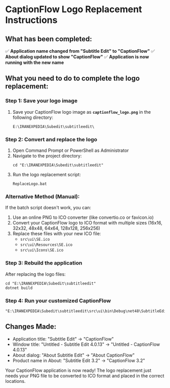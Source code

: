 # CaptionFlow Logo Replacement Instructions

## What has been completed:
✅ **Application name changed from "Subtitle Edit" to "CaptionFlow"**
✅ **About dialog updated to show "CaptionFlow"**
✅ **Application is now running with the new name**

## What you need to do to complete the logo replacement:

### Step 1: Save your logo image
1. Save your CaptionFlow logo image as **`captionflow_logo.png`** in the following directory:
   ```
   E:\IRANEXPEDIA\Subedit\subtitleedit\
   ```

### Step 2: Convert and replace the logo
1. Open Command Prompt or PowerShell as Administrator
2. Navigate to the project directory:
   ```
   cd "E:\IRANEXPEDIA\Subedit\subtitleedit"
   ```
3. Run the logo replacement script:
   ```
   ReplaceLogo.bat
   ```

### Alternative Method (Manual):
If the batch script doesn't work, you can:

1. Use an online PNG to ICO converter (like convertio.co or favicon.io)
2. Convert your CaptionFlow logo to ICO format with multiple sizes (16x16, 32x32, 48x48, 64x64, 128x128, 256x256)
3. Replace these files with your new ICO file:
   - `src\ui\SE.ico`
   - `src\ui\Resources\SE.ico` 
   - `src\ui\Icons\SE.ico`

### Step 3: Rebuild the application
After replacing the logo files:
```
cd "E:\IRANEXPEDIA\Subedit\subtitleedit"
dotnet build
```

### Step 4: Run your customized CaptionFlow
```
"E:\IRANEXPEDIA\Subedit\subtitleedit\src\ui\bin\Debug\net48\SubtitleEdit.exe"
```

## Changes Made:
- Application title: "Subtitle Edit" → "CaptionFlow"
- Window title: "Untitled - Subtitle Edit 4.0.13" → "Untitled - CaptionFlow 4.0.13"
- About dialog: "About Subtitle Edit" → "About CaptionFlow"
- Product name in About: "Subtitle Edit 3.2" → "CaptionFlow 3.2"

Your CaptionFlow application is now ready! The logo replacement just needs your PNG file to be converted to ICO format and placed in the correct locations.